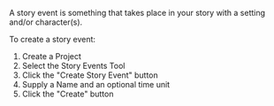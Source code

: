 A story event is something that takes place in your story with a setting and/or character(s).

To create a story event:
1. Create a Project
2. Select the Story Events Tool
3. Click the "Create Story Event" button
4. Supply a Name and an optional time unit
5. Click the "Create" button
